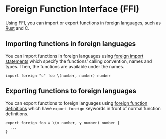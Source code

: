 # Foreign Function Interface (FFI)

Using FFI, you can import or export functions in foreign languages, such as [Rust](https://www.rust-lang.org/) and C.

## Importing functions in foreign languages

You can import functions in foreign languages using [foreign import statements](/references/language/syntax.md#foreign-import-statement) which specify the functions' calling convention, names and types. Then, the functions are available under the names.

```pen
import foreign "c" foo \(number, number) number
```

## Exporting functions to foreign languages

You can export functions to foreign languages using [foreign function definitions](/references/language/syntax.md#foreign-function-definition) which have `export foreign` keywords in front of normal function definitions.

```pen
export foreign foo = \(x number, y number) number {
  ...
}
```
